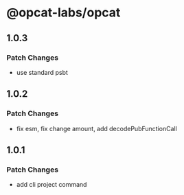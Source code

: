 # @opcat-labs/opcat

## 1.0.3

### Patch Changes

- use standard psbt

## 1.0.2

### Patch Changes

- fix esm, fix change amount, add decodePubFunctionCall

## 1.0.1

### Patch Changes

- add cli project command
